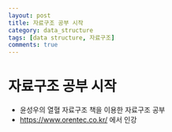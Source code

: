 ```yaml
---
layout: post
title: 자료구조 공부 시작 
category: data_structure
tags: [data structure, 자료구조]
comments: true
---
```


# 자료구조 공부 시작
- 윤성우의 열혈 자료구조 책을 이용한 자료구조 공부 
- https://www.orentec.co.kr/ 에서 인강 
